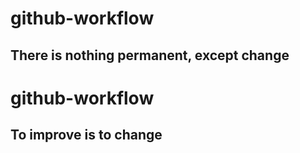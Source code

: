 # github-workflow
## There is nothing permanent, except change
# github-workflow
## To improve is to change

